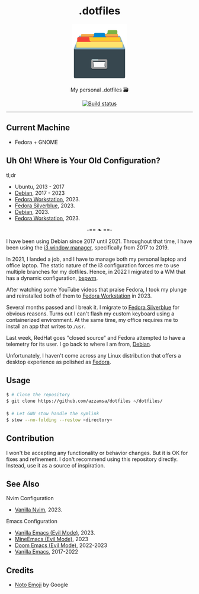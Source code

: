 <div align="center">
<h1>.dotfiles</h1>

<img src='assets/logo.png' width=150px/>

My personal .dotfiles 🗃️

<a href="https://github.com/azzamsa/dotfiles/workflows/ci.yml">
    <img src="https://github.com/azzamsa/dotfiles/workflows/ci/badge.svg" alt="Build status" />
</a>

</div>

---

## Current Machine

- Fedora + GNOME

## Uh Oh! Where is Your Old Configuration?

tl;dr

- Ubuntu, 2013 - 2017
- [Debian][debian-i3], 2017 - 2023
- [Fedora Workstation][fedora-gnome], 2023.
- [Fedora Silverblue][fedora-silverblue], 2023.
- [Debian][current-os], 2023.
- [Fedora Workstation][current-os], 2023.

<div align="center">
-== ❧ ==-
</div>

I have been using Debian since 2017 until 2021. Throughout that time, I have been using the [i3 window manager][debian-i3], specifically from 2017 to 2019.

In 2021, I landed a job, and I have to manage both my personal laptop and office laptop. The static nature of the i3 configuration forces me to use multiple branches for my dotfiles. Hence, in 2022 I migrated to a WM that has a dynamic configuration, [bspwm][debian-bspwm].

After watching some YouTube videos that praise Fedora, I took my plunge and reinstalled both of them to [Fedora Workstation][fedora-gnome] in 2023.

Several months passed and I break it. I migrate to [Fedora Silverblue][fedora-silverblue] for obvious reasons. Turns out I can't flash my custom keyboard using a containerized environment. At the same time, my office requires me to install an app that writes to `/usr`.

Last week, RedHat goes "closed source" and Fedora attempted to have a telemetry for its user. I go back to where I am from, [Debian][debian-gnome].

Unfortunately, I haven't come across any Linux distribution that offers a desktop experience as polished as [Fedora][current-os].

[debian-i3]: https://github.com/azzamsa/dotfiles/commit/f395081a1c0372aa10737f104640da3049a5a8b2
[debian-bspwm]: https://github.com/azzamsa/dotfiles/commit/59c6e48ca7024aa810a9c892d55d4dfcb758a989
[fedora-gnome]: https://github.com/azzamsa/dotfiles/commit/6dc9d319cae13f79db0a8b1004aa87b103520415
[fedora-silverblue]: https://github.com/azzamsa/dotfiles/tree/4543ab38b5834cd1e4ba549436220c02310264dd
[debian-gnome]: https://github.com/azzamsa/dotfiles/commit/241d0c322a1511daa7253fea934c072cd05e68c5
[current-os]: https://github.com/azzamsa/dotfiles

## Usage

```bash
$ # Clone the repository
$ git clone https://github.com/azzamsa/dotfiles ~/dotfiles/

$ # Let GNU stow handle the symlink
$ stow --no-folding --restow <directory>
```

## Contribution

I won't be accepting any functionality or behavior changes. But it is OK for fixes and refinement.
I don't recommend using this repository directly. Instead, use it as a source of inspiration.

## See Also

Nvim Configuration

- [Vanilla Nvim](https://github.com/azzamsa/roof), 2023.

Emacs Configuration

- [Vanilla Emacs (Evil Mode)](https://github.com/azzamsa/camp.d), 2023.
- [MineEmacs (Evil Mode)](https://github.com/azzamsa/minemacs.d), 2023
- [Doom Emacs (Evil Mode)](https://github.com/azzamsa/doom.d), 2022-2023
- [Vanilla Emacs](https://github.com/azzamsa/emacs.d), 2017-2022

## Credits

- [Noto Emoji](https://github.com/googlefonts/noto-emoji) by Google

